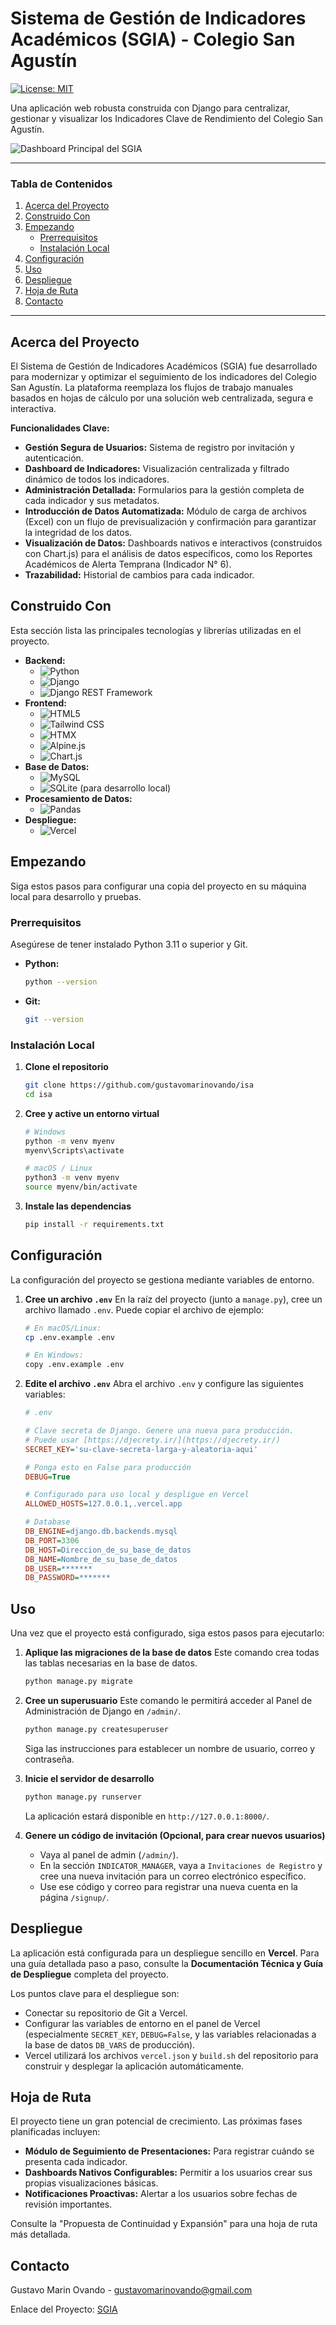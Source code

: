 # Sistema de Gestión de Indicadores Académicos (SGIA) - Colegio San Agustín

[![License: MIT](https://img.shields.io/badge/License-MIT-yellow.svg)](https://opensource.org/licenses/MIT)

Una aplicación web robusta construida con Django para centralizar, gestionar y visualizar los Indicadores Clave de Rendimiento del Colegio San Agustín.

![Dashboard Principal del SGIA](assets/fig_main_dashboard.png)

---

### Tabla de Contenidos

1.  [Acerca del Proyecto](#acerca-del-proyecto)
2.  [Construido Con](#construido-con)
3.  [Empezando](#empezando)
    * [Prerrequisitos](#prerrequisitos)
    * [Instalación Local](#instalación-local)
4.  [Configuración](#configuración)
5.  [Uso](#uso)
6.  [Despliegue](#despliegue)
7.  [Hoja de Ruta](#hoja-de-ruta)
8.  [Contacto](#contacto)

---

## Acerca del Proyecto

El Sistema de Gestión de Indicadores Académicos (SGIA) fue desarrollado para modernizar y optimizar el seguimiento de los indicadores del Colegio San Agustín. La plataforma reemplaza los flujos de trabajo manuales basados en hojas de cálculo por una solución web centralizada, segura e interactiva.

**Funcionalidades Clave:**
* **Gestión Segura de Usuarios:** Sistema de registro por invitación y autenticación.
* **Dashboard de Indicadores:** Visualización centralizada y filtrado dinámico de todos los indicadores.
* **Administración Detallada:** Formularios para la gestión completa de cada indicador y sus metadatos.
* **Introducción de Datos Automatizada:** Módulo de carga de archivos (Excel) con un flujo de previsualización y confirmación para garantizar la integridad de los datos.
* **Visualización de Datos:** Dashboards nativos e interactivos (construidos con Chart.js) para el análisis de datos específicos, como los Reportes Académicos de Alerta Temprana (Indicador N° 6).
* **Trazabilidad:** Historial de cambios para cada indicador.

## Construido Con

Esta sección lista las principales tecnologías y librerías utilizadas en el proyecto.

* **Backend:**
    * ![Python](https://img.shields.io/badge/Python-3.11+-blue?style=flat-square&logo=python&logoColor=white)
    * ![Django](https://img.shields.io/badge/Django-5.x-092E20?style=flat-square&logo=django&logoColor=white)
    * ![Django REST Framework](https://img.shields.io/badge/DRF-3.14+-A30000?style=flat-square&logo=django)
* **Frontend:**
    * ![HTML5](https://img.shields.io/badge/HTML5-E34F26?style=flat-square&logo=html5&logoColor=white)
    * ![Tailwind CSS](https://img.shields.io/badge/Tailwind_CSS-38B2AC?style=flat-square&logo=tailwind-css&logoColor=white)
    * ![HTMX](https://img.shields.io/badge/HTMX-3498DB?style=flat-square)
    * ![Alpine.js](https://img.shields.io/badge/Alpine.js-8BC0D0?style=flat-square&logo=alpine.js&logoColor=black)
    * ![Chart.js](https://img.shields.io/badge/Chart.js-FF6384?style=flat-square&logo=chart.js&logoColor=white)
* **Base de Datos:**
    * ![MySQL](https://img.shields.io/badge/MySQL-4479A1?style=flat-square&logo=mysql&logoColor=white)
    * ![SQLite](https://img.shields.io/badge/SQLite-003B57?style=flat-square&logo=sqlite&logoColor=white) (para desarrollo local)
* **Procesamiento de Datos:**
    * ![Pandas](https://img.shields.io/badge/Pandas-150458?style=flat-square&logo=pandas&logoColor=white)
* **Despliegue:**
    * ![Vercel](https://img.shields.io/badge/Vercel-000000?style=flat-square&logo=vercel&logoColor=white)

## Empezando

Siga estos pasos para configurar una copia del proyecto en su máquina local para desarrollo y pruebas.

### Prerrequisitos

Asegúrese de tener instalado Python 3.11 o superior y Git.

* **Python:**
    ```sh
    python --version
    ```
* **Git:**
    ```sh
    git --version
    ```

### Instalación Local

1.  **Clone el repositorio**
    ```sh
    git clone https://github.com/gustavomarinovando/isa
    cd isa
    ```
2.  **Cree y active un entorno virtual**
    ```sh
    # Windows
    python -m venv myenv
    myenv\Scripts\activate

    # macOS / Linux
    python3 -m venv myenv
    source myenv/bin/activate
    ```
3.  **Instale las dependencias**
    ```sh
    pip install -r requirements.txt
    ```

## Configuración

La configuración del proyecto se gestiona mediante variables de entorno.

1.  **Cree un archivo `.env`**
    En la raíz del proyecto (junto a `manage.py`), cree un archivo llamado `.env`. Puede copiar el archivo de ejemplo:
    ```sh
    # En macOS/Linux:
    cp .env.example .env

    # En Windows:
    copy .env.example .env
    ```
2.  **Edite el archivo `.env`**
    Abra el archivo `.env` y configure las siguientes variables:

    ```ini
    # .env
    
    # Clave secreta de Django. Genere una nueva para producción.
    # Puede usar [https://djecrety.ir/](https://djecrety.ir/)
    SECRET_KEY='su-clave-secreta-larga-y-aleatoria-aqui'
    
    # Ponga esto en False para producción
    DEBUG=True

    # Configurado para uso local y despligue en Vercel 
    ALLOWED_HOSTS=127.0.0.1,.vercel.app

    # Database 
    DB_ENGINE=django.db.backends.mysql
    DB_PORT=3306
    DB_HOST=Direccion_de_su_base_de_datos
    DB_NAME=Nombre_de_su_base_de_datos
    DB_USER=*******
    DB_PASSWORD=*******
    ```

## Uso

Una vez que el proyecto está configurado, siga estos pasos para ejecutarlo:

1.  **Aplique las migraciones de la base de datos**
    Este comando crea todas las tablas necesarias en la base de datos.
    ```sh
    python manage.py migrate
    ```

2.  **Cree un superusuario**
    Este comando le permitirá acceder al Panel de Administración de Django en `/admin/`.
    ```sh
    python manage.py createsuperuser
    ```
    Siga las instrucciones para establecer un nombre de usuario, correo y contraseña.

3.  **Inicie el servidor de desarrollo**
    ```sh
    python manage.py runserver
    ```
    La aplicación estará disponible en `http://127.0.0.1:8000/`.

4.  **Genere un código de invitación (Opcional, para crear nuevos usuarios)**
    * Vaya al panel de admin (`/admin/`).
    * En la sección `INDICATOR_MANAGER`, vaya a `Invitaciones de Registro` y cree una nueva invitación para un correo electrónico específico.
    * Use ese código y correo para registrar una nueva cuenta en la página `/signup/`.

## Despliegue

La aplicación está configurada para un despliegue sencillo en **Vercel**. Para una guía detallada paso a paso, consulte la **Documentación Técnica y Guía de Despliegue** completa del proyecto.

Los puntos clave para el despliegue son:
* Conectar su repositorio de Git a Vercel.
* Configurar las variables de entorno en el panel de Vercel (especialmente `SECRET_KEY`, `DEBUG=False`, y las variables relacionadas a la base de datos `DB_VARS` de producción).
* Vercel utilizará los archivos `vercel.json` y `build.sh` del repositorio para construir y desplegar la aplicación automáticamente.

## Hoja de Ruta

El proyecto tiene un gran potencial de crecimiento. Las próximas fases planificadas incluyen:

* **Módulo de Seguimiento de Presentaciones:** Para registrar cuándo se presenta cada indicador.
* **Dashboards Nativos Configurables:** Permitir a los usuarios crear sus propias visualizaciones básicas.
* **Notificaciones Proactivas:** Alertar a los usuarios sobre fechas de revisión importantes.

Consulte la "Propuesta de Continuidad y Expansión" para una hoja de ruta más detallada.

## Contacto

Gustavo Marin Ovando - gustavomarinovando@gmail.com

Enlace del Proyecto: [SGIA](https://github.com/gustavomarinovando/isa)
